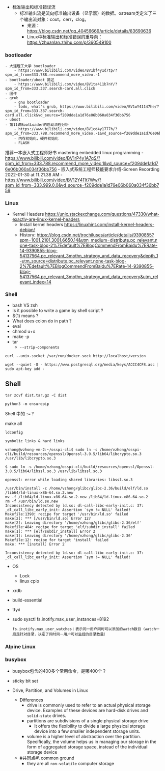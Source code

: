 ###
- 标准输出和标准错误流
  - 标准输出流是流向标准输出设备（显示器）的数据。ostream类定义了三个输出流对象：cout，cerr，clog。
    - 来源：https://blog.csdn.net/qq_40456669/article/details/83690636
    - Linux中标准输出和标准错误的重导向： https://zhuanlan.zhihu.com/p/360549100


### bootloader
	- 大连理工大学 bootloader
		- https://www.bilibili.com/video/BV1bf4y1d7tp/?spm_id_from=333.788.recommend_more_video.-1
	- bootloader/uboot 简述
		- https://www.bilibili.com/video/BV1ta411b7nY/?spm_id_from=333.337.search-card.all.click
	- 固件
	- grub
		- gnu bootloader
		- todo, what's grub, https://www.bilibili.com/video/BV1wY41147he/?spm_id_from=333.337.search-card.all.click&vd_source=f209dde1a1d76e06b060a034f36bb756
	- uboot
	- 第11讲BootLoader的启动流程分析
		- https://www.bilibili.com/video/BV1cd4y1777h/?spm_id_from=333.788.recommend_more_video.-1&vd_source=f209dde1a1d76e06b060a034f36bb756
		- 内存初始化，硬件初始化
		- FLASH

推荐一本嵌入式工程师好书 mastering embedded linux programming
	- https://www.bilibili.com/video/BV1rP4y1A7qS/?spm_id_from=333.788.recommend_more_video.1&vd_source=f209dde1a1d76e06b060a034f36bb756
	- 嵌入式系统工程师技能要求介绍-Screen Recording 2022-01-30 at 11.21.38 AM
		- https://www.bilibili.com/video/BV12Y411t7Ww/?spm_id_from=333.999.0.0&vd_source=f209dde1a1d76e06b060a034f36bb756


### Linux
- Kernel Headers
https://unix.stackexchange.com/questions/47330/what-exactly-are-linux-kernel-headers
  - Install kernel headers https://linuxhint.com/install-kernel-headers-debian/
  - History: https://blog.csdn.net/trochiluses/article/details/9390855?spm=1001.2101.3001.6650.14&utm_medium=distribute.pc_relevant.none-task-blog-2%7Edefault%7EBlogCommendFromBaidu%7ERate-14-9390855-blog-54137564.pc_relevant_3mothn_strategy_and_data_recovery&depth_1-utm_source=distribute.pc_relevant.none-task-blog-2%7Edefault%7EBlogCommendFromBaidu%7ERate-14-9390855-blog-54137564.pc_relevant_3mothn_strategy_and_data_recovery&utm_relevant_index=14


### Shell
- bash VS zsh
- Is it possible to write a game by shell script ?
- $(1) means ?
- What does colon do in path ?
- eval
- chmod u+x
- make -p
- tar
  - `--strip-components`




```shell
curl --unix-socket /var/run/docker.sock http://localhost/version
```

```
wget --quiet -O - https://www.postgresql.org/media/keys/ACCC4CF8.asc | sudo apt-key add -
```

## Shell
```Shell
tar zcvf dist.tar.gz -C dist 
```

```Shell
python3 -m ensurepip
```

Shell 中的 `:=` ?

make all

```shell
ldconfig
```

```
symbolic links & hard links
```


```shell
vzhong@vzhong-vm-2:~/osspi-cli$ sudo ln -s /home/vzhong/osspi-cli/build/resources/openssl/Openssl-3.0.5/lib64/libcrypto.so.3 /usr/lib/libcrypto.so.3
```

```shell
$ sudo ln -s /home/vzhong/osspi-cli/build/resources/openssl/Openssl-3.0.5/lib64/libssl.so.3 /usr/lib/libssl.so.3
```

```shell
openssl: error while loading shared libraries: libssl.so.3
```


```shell
/usr/bin/install -c /home/vzhong/glibc/glibc-2.36/build/elf/ld.so /lib64/ld-linux-x86-64.so.2.new
mv -f /lib64/ld-linux-x86-64.so.2.new /lib64/ld-linux-x86-64.so.2
rm -f /usr/bin/ld.so.new
Inconsistency detected by ld.so: dl-call-libc-early-init.c: 37: _dl_call_libc_early_init: Assertion `sym != NULL' failed!
Makefile:1390: recipe for target '/usr/bin/ld.so' failed
make[2]: *** [/usr/bin/ld.so] Error 127
make[2]: Leaving directory '/home/vzhong/glibc/glibc-2.36/elf'
Makefile:484: recipe for target 'elf/subdir_install' failed
make[1]: *** [elf/subdir_install] Error 2
make[1]: Leaving directory '/home/vzhong/glibc/glibc-2.36'
Makefile:12: recipe for target 'install' failed
make: *** [install] Error 2
```

```shell
Inconsistency detected by ld.so: dl-call-libc-early-init.c: 37: _dl_call_libc_early_init: Assertion `sym != NULL' failed!
```

- OS
  - Lock
  - linux cpio

- xrdb
- build-essential
- ttyd

- sudo sysctl fs.inotify.max_user_instances=8192
	```
	fs.inotify.max_user_watches：表示同一用户同时可以添加的watch数目（watch一般是针对目录，决定了同时同一用户可以监控的目录数量）
	```

### Alpine Linux

### busybox
- busybox包含的400多个常用命令，是哪400个？


- sticky bit set

- Drive, Partition, and Volumes in Linux
	- Differences
		- drive is commonly used to refer to an actual physical storage device. Examples of these devices are hard-disk drives and `solid-state` drives.
		- partitions are subdivisions of a single physical storage drive
			- It offers the flexibility to divide a large physical storage device into a few smaller independent storage units.
		- volume is a higher level of abstraction over the partition. Specifically, the volume helps us in managing our storage in the form of aggregated storage space, instead of the individual storage device
	- \#共同点#\ common ground
		- they are all `non-volatile` computer storage